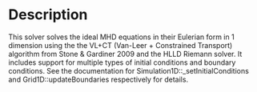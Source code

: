 # Description

This solver solves the ideal MHD equations in their Eulerian form in 1 dimension
using the the VL+CT (Van-Leer + Constrained Transport) algorithm from Stone &
Gardiner 2009 and the HLLD Riemann solver. It includes support for multiple
types of initial conditions and boundary conditions. See the documentation for
Simulation1D::_setInitialConditions and Grid1D::updateBoundaries respectively
for details.
